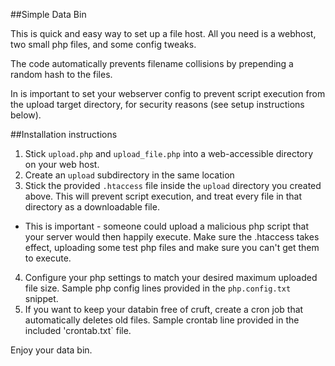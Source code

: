 ##Simple Data Bin

This is quick and easy way to set up a file host. All you need is a webhost, two small php files, and some config tweaks.

The code automatically prevents filename collisions by prepending a random hash to the files.

In is important to set your webserver config to prevent script execution from the upload target directory, for security reasons (see setup instructions below).

##Installation instructions

1. Stick `upload.php` and `upload_file.php` into a web-accessible directory on your web host.
2. Create an `upload` subdirectory in the same location
3. Stick the provided `.htaccess` file inside the `upload` directory you created above. This will prevent script execution, and treat every file in that directory as a downloadable file.
 * This is important - someone could upload a malicious php script that your server would then happily execute. Make sure the .htaccess takes effect, uploading some test php files and make sure you can't get them to execute.
4. Configure your php settings to match your desired maximum uploaded file size. Sample php config lines provided in the `php.config.txt` snippet.
5. If you want to keep your databin free of cruft, create a cron job that automatically deletes old files. Sample crontab line provided in the included 'crontab.txt` file.

Enjoy your data bin.
